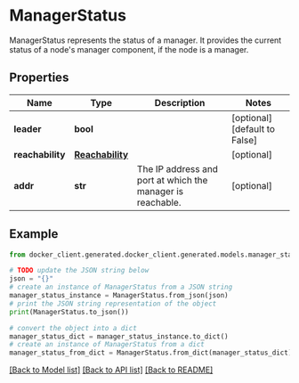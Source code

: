 # ManagerStatus

ManagerStatus represents the status of a manager.  It provides the current status of a node's manager component, if the node is a manager. 

## Properties

Name | Type | Description | Notes
------------ | ------------- | ------------- | -------------
**leader** | **bool** |  | [optional] [default to False]
**reachability** | [**Reachability**](Reachability.md) |  | [optional] 
**addr** | **str** | The IP address and port at which the manager is reachable.  | [optional] 

## Example

```python
from docker_client.generated.docker_client.generated.models.manager_status import ManagerStatus

# TODO update the JSON string below
json = "{}"
# create an instance of ManagerStatus from a JSON string
manager_status_instance = ManagerStatus.from_json(json)
# print the JSON string representation of the object
print(ManagerStatus.to_json())

# convert the object into a dict
manager_status_dict = manager_status_instance.to_dict()
# create an instance of ManagerStatus from a dict
manager_status_from_dict = ManagerStatus.from_dict(manager_status_dict)
```
[[Back to Model list]](../README.md#documentation-for-models) [[Back to API list]](../README.md#documentation-for-api-endpoints) [[Back to README]](../README.md)


